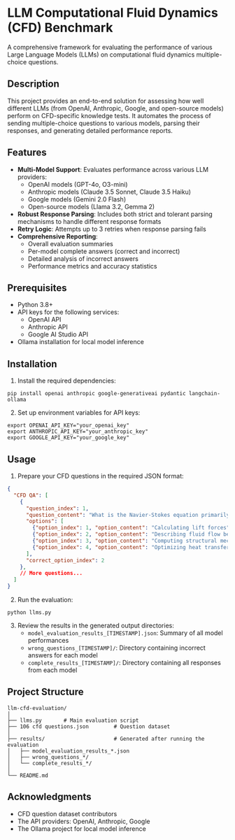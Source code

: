 # LLM Computational Fluid Dynamics (CFD) Benchmark

A comprehensive framework for evaluating the performance of various Large Language Models (LLMs) on computational fluid dynamics multiple-choice questions.

## Description

This project provides an end-to-end solution for assessing how well different LLMs (from OpenAI, Anthropic, Google, and open-source models) perform on CFD-specific knowledge tests. It automates the process of sending multiple-choice questions to various models, parsing their responses, and generating detailed performance reports.

## Features

- **Multi-Model Support**: Evaluates performance across various LLM providers:
  - OpenAI models (GPT-4o, O3-mini)
  - Anthropic models (Claude 3.5 Sonnet, Claude 3.5 Haiku)
  - Google models (Gemini 2.0 Flash)
  - Open-source models (Llama 3.2, Gemma 2)
- **Robust Response Parsing**: Includes both strict and tolerant parsing mechanisms to handle different response formats
- **Retry Logic**: Attempts up to 3 retries when response parsing fails
- **Comprehensive Reporting**:
  - Overall evaluation summaries
  - Per-model complete answers (correct and incorrect)
  - Detailed analysis of incorrect answers
  - Performance metrics and accuracy statistics

## Prerequisites

- Python 3.8+
- API keys for the following services:
  - OpenAI API
  - Anthropic API
  - Google AI Studio API
- Ollama installation for local model inference

## Installation

1. Install the required dependencies:
```
pip install openai anthropic google-generativeai pydantic langchain-ollama
```

2. Set up environment variables for API keys:
```
export OPENAI_API_KEY="your_openai_key"
export ANTHROPIC_API_KEY="your_anthropic_key"
export GOOGLE_API_KEY="your_google_key"
```

## Usage

1. Prepare your CFD questions in the required JSON format:

```json
{
  "CFD QA": [
    {
      "question_index": 1,
      "question_content": "What is the Navier-Stokes equation primarily used for?",
      "options": [
        {"option_index": 1, "option_content": "Calculating lift forces"},
        {"option_index": 2, "option_content": "Describing fluid flow behavior"},
        {"option_index": 3, "option_content": "Computing structural mechanics"},
        {"option_index": 4, "option_content": "Optimizing heat transfer"}
      ],
      "correct_option_index": 2
    },
    // More questions...
  ]
}
```

2. Run the evaluation:

```
python llms.py
```

3. Review the results in the generated output directories:
   - `model_evaluation_results_[TIMESTAMP].json`: Summary of all model performances
   - `wrong_questions_[TIMESTAMP]/`: Directory containing incorrect answers for each model
   - `complete_results_[TIMESTAMP]/`: Directory containing all responses from each model

## Project Structure

```
llm-cfd-evaluation/
│
├── llms.py       # Main evaluation script
├── 106 cfd questions.json        # Question dataset
│
├── results/                      # Generated after running the evaluation
│   ├── model_evaluation_results_*.json
│   ├── wrong_questions_*/
│   └── complete_results_*/
│
└── README.md
```

## Acknowledgments

- CFD question dataset contributors
- The API providers: OpenAI, Anthropic, Google
- The Ollama project for local model inference
